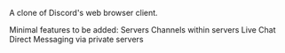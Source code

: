A clone of Discord's web browser client.

Minimal features to be added: 
    Servers
    Channels within servers
    Live Chat
    Direct Messaging via private servers
